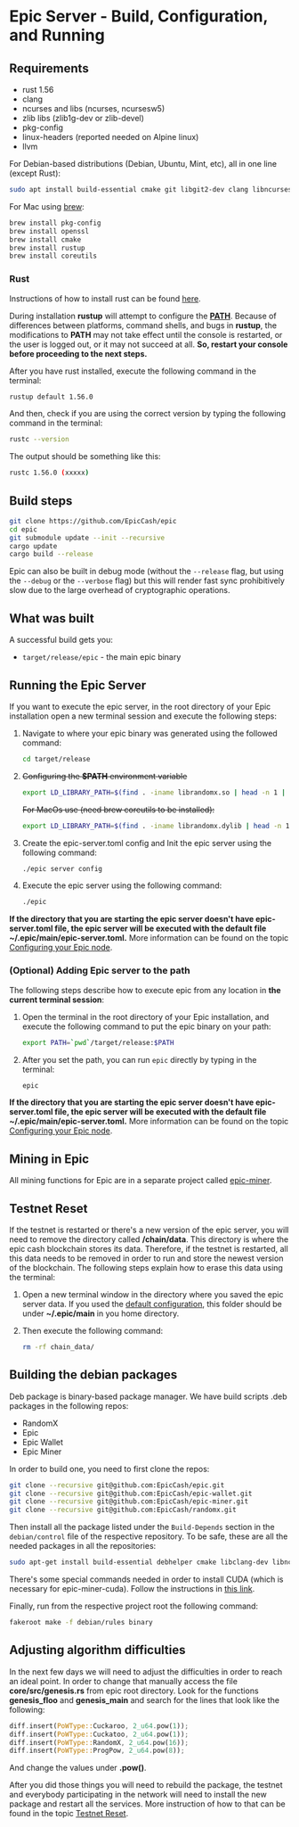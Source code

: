 # Epic Server - Build, Configuration, and Running

## Requirements

- rust 1.56
- clang
- ncurses and libs (ncurses, ncursesw5)
- zlib libs (zlib1g-dev or zlib-devel)
- pkg-config
- linux-headers (reported needed on Alpine linux)
- llvm

For Debian-based distributions (Debian, Ubuntu, Mint, etc), all in one line
(except Rust):

```sh
sudo apt install build-essential cmake git libgit2-dev clang libncurses5-dev libncursesw5-dev zlib1g-dev pkg-config llvm
```

For Mac using [brew](https://brew.sh):

```sh
brew install pkg-config
brew install openssl
brew install cmake
brew install rustup
brew install coreutils
```

### Rust

Instructions of how to install rust can be found
[here](https://www.rust-lang.org/tools/install).

During installation **rustup** will attempt to configure the
[**PATH**](https://en.wikipedia.org/wiki/PATH_(variable)). Because of
differences between platforms, command shells, and bugs in **rustup**, the
modifications to **PATH** may not take effect until the console is restarted, or
the user is logged out, or it may not succeed at all. **So, restart your console
before proceeding to the next steps.**

After you have rust installed, execute the following command in the terminal:

```sh
rustup default 1.56.0
```

And then, check if you are using the correct version by typing the following
command in the terminal:

```sh
rustc --version
```

The output should be something like this:

```sh
rustc 1.56.0 (xxxxx)
```


## Build steps

```sh
git clone https://github.com/EpicCash/epic
cd epic
git submodule update --init --recursive
cargo update
cargo build --release
```

Epic can also be built in debug mode (without the `--release` flag, but using
the `--debug` or the `--verbose` flag) but this will render fast sync
prohibitively slow due to the large overhead of cryptographic operations.

## What was built

A successful build gets you:

- `target/release/epic` - the main epic binary

## Running the Epic Server

If you want to execute the epic server, in the root directory of your Epic
installation open a new terminal session and execute the following steps:

1. Navigate to where your epic binary was generated using the followed command:

   ```sh
   cd target/release
   ```

2. <s>Configuring the **$PATH** environment variable</s>


   ```sh
   export LD_LIBRARY_PATH=$(find . -iname librandomx.so | head -n 1 | xargs dirname | xargs realpath)
   ```

   <s>For MacOs use (need brew coreutils to be installed):</s>

   ```sh
   export LD_LIBRARY_PATH=$(find . -iname librandomx.dylib | head -n 1 | xargs dirname | xargs realpath)
   ```
   
   
3. Create the epic-server.toml config and Init the epic server using the following command:
   ```sh
   ./epic server config
   ```
4. Execute the epic server using the following command:

   ```sh
   ./epic
   ```

**If the directory that you are starting the epic server doesn't have
**epic-server.toml** file, the epic server will be executed with the default
file **~/.epic/main/epic-server.toml**.** More information can be found on the
topic [Configuring your Epic node](./running.org#epic_config_default).

### (Optional) Adding Epic server to the path

The following steps describe how to execute epic from any location in **the
current terminal session**:

1. Open the terminal in the root directory of your Epic installation, and
   execute the following command to put the epic binary on your path:

   ```sh
   export PATH=`pwd`/target/release:$PATH
   ```

2. After you set the path, you can run `epic` directly by typing in the
   terminal:

   ```sh
   epic
   ```

**If the directory that you are starting the epic server doesn't have
**epic-server.toml** file, the epic server will be executed with the default
file **~/.epic/main/epic-server.toml**.** More information can be found on the
topic [Configuring your Epic node](./running.org#epic_config_default).

## Mining in Epic

All mining functions for Epic are in a separate project called
[epic-miner](https://gitlab.com/epiccash/epic-miner).

<a id="testnet_reset"></a>

## Testnet Reset

If the testnet is restarted or there's a new version of the epic server, you
will need to remove the directory called **/chain/data**. This directory is
where the epic cash blockchain stores its data. Therefore, if the testnet is
restarted, all this data needs to be removed in order to run and store the
newest version of the blockchain. The following steps explain how to erase this
data using the terminal:

1. Open a new terminal window in the directory where you saved the epic server
   data. If you used the
   [default configuration](./running.org#epic_config_default), this folder
   should be under **~/.epic/main** in you home directory.
2. Then execute the following command:

   ```sh
   rm -rf chain_data/
   ```

## Building the debian packages

Deb package is binary-based package manager. We have build scripts .deb packages
in the following repos:

- RandomX
- Epic
- Epic Wallet
- Epic Miner

In order to build one, you need to first clone the repos:

```sh
git clone --recursive git@github.com:EpicCash/epic.git
git clone --recursive git@github.com:EpicCash/epic-wallet.git
git clone --recursive git@github.com:EpicCash/epic-miner.git
git clone --recursive git@github.com:EpicCash/randomx.git
```

Then install all the package listed under the `Build-Depends` section in the
`debian/control` file of the respective repository. To be safe, these are all
the needed packages in all the repositories:

```sh
sudo apt-get install build-essential debhelper cmake libclang-dev libncurses5-dev clang libncursesw5-dev cargo rustc opencl-headers libssl-dev pkg-config ocl-icd-opencl-dev
```

There's some special commands needed in order to install CUDA (which is
necessary for epic-miner-cuda). Follow the instructions in
[this link](https://developer.nvidia.com/cuda-downloads?target_os=Linux&target_arch=x86_64&target_distro=Ubuntu&target_version=1810&target_type=deblocal).

Finally, run from the respective project root the following command:

```sh
fakeroot make -f debian/rules binary
```

## Adjusting algorithm difficulties

In the next few days we will need to adjust the difficulties in order to reach
an ideal point. In order to change that manually access the file
**core/src/genesis.rs** from epic root directory. Look for the functions
**genesis_floo** and **genesis_main** and search for the lines that look like
the following:

```rust
diff.insert(PoWType::Cuckaroo, 2_u64.pow(1));
diff.insert(PoWType::Cuckatoo, 2_u64.pow(1));
diff.insert(PoWType::RandomX, 2_u64.pow(16));
diff.insert(PoWType::ProgPow, 2_u64.pow(8));
```

And change the values under **.pow()**.

After you did those things you will need to rebuild the package, the testnet and
everybody participating in the network will need to install the new package and
restart all the services. More instruction of how to that can be found in the
topic [Testnet Reset](#testnet_reset).
